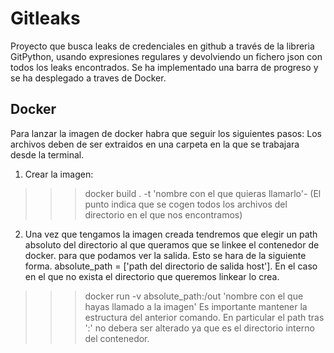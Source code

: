 # Gitleaks
Proyecto que busca leaks de credenciales en github a través de la libreria GitPython, usando expresiones regulares y devolviendo un fichero json con
todos los leaks encontrados. Se ha implementado una barra de progreso y se ha desplegado a traves de Docker.
## Docker
Para lanzar la imagen de docker habra que seguir los siguientes pasos:
Los archivos deben de ser extraidos en una carpeta en la que se trabajara desde la terminal. 
1. Crear la imagen: 
>>>docker build . -t 'nombre con el que quieras llamarlo'- (El punto indica que se cogen todos los archivos del directorio en el que nos encontramos)
2. Una vez que tengamos la imagen creada tendremos que elegir un path absoluto del directorio al que queramos que se linkee el contenedor de docker.
para que podamos ver la salida. Esto se hara de la siguiente forma. 
absolute_path = ['path del directorio de salida host']. En el caso en el que no exista el directorio que queremos linkear lo crea.
>>>docker run -v absolute_path:/out 'nombre con el que hayas llamado a la imagen'
Es importante mantener la estructura del anterior comando. En particular el path tras ':' no debera ser alterado ya que es el directorio interno del contenedor.
